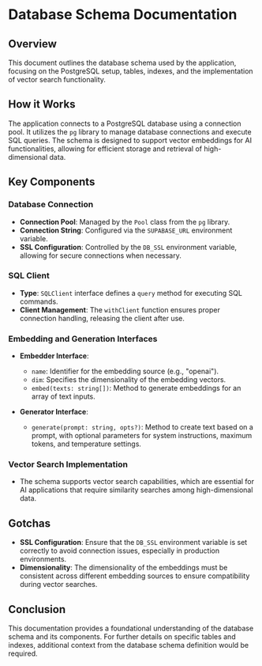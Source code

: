 # Database Schema Documentation

## Overview
This document outlines the database schema used by the application, focusing on the PostgreSQL setup, tables, indexes, and the implementation of vector search functionality.

## How it Works
The application connects to a PostgreSQL database using a connection pool. It utilizes the `pg` library to manage database connections and execute SQL queries. The schema is designed to support vector embeddings for AI functionalities, allowing for efficient storage and retrieval of high-dimensional data.

## Key Components

### Database Connection
- **Connection Pool**: Managed by the `Pool` class from the `pg` library.
- **Connection String**: Configured via the `SUPABASE_URL` environment variable.
- **SSL Configuration**: Controlled by the `DB_SSL` environment variable, allowing for secure connections when necessary.

### SQL Client
- **Type**: `SQLClient` interface defines a `query` method for executing SQL commands.
- **Client Management**: The `withClient` function ensures proper connection handling, releasing the client after use.

### Embedding and Generation Interfaces
- **Embedder Interface**: 
  - `name`: Identifier for the embedding source (e.g., "openai").
  - `dim`: Specifies the dimensionality of the embedding vectors.
  - `embed(texts: string[])`: Method to generate embeddings for an array of text inputs.
  
- **Generator Interface**:
  - `generate(prompt: string, opts?)`: Method to create text based on a prompt, with optional parameters for system instructions, maximum tokens, and temperature settings.

### Vector Search Implementation
- The schema supports vector search capabilities, which are essential for AI applications that require similarity searches among high-dimensional data.

## Gotchas
- **SSL Configuration**: Ensure that the `DB_SSL` environment variable is set correctly to avoid connection issues, especially in production environments.
- **Dimensionality**: The dimensionality of the embeddings must be consistent across different embedding sources to ensure compatibility during vector searches.

## Conclusion
This documentation provides a foundational understanding of the database schema and its components. For further details on specific tables and indexes, additional context from the database schema definition would be required.